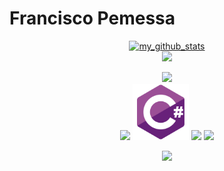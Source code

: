 # Francisco Pemessa

<a align="center" href="https://github.com/FrancisP100?tab=repositories">
    <p align="center">
         <img src="https://github-readme-stats.vercel.app/api?username=FrancisP100&show_icons=true&theme=tokyonight&include_all_commits=true&count_private=true&hide=issues" alt="my_github_stats" height="150" />
</a>
<br/>
<img height="150" src="https://github-readme-stats.vercel.app/api/top-langs/?username=FrancisP100&layout=compact&theme=tokyonight">
<br/>
  <p align="center">
  <img src="https://github-readme-streak-stats.herokuapp.com/?user=FrancisP100&theme=tokyonight"/>
  <br/>
  <img height="90" src="https://raw.githubusercontent.com/jmnote/z-icons/master/svg/c.svg"/>
  <img height="90" src="https://raw.githubusercontent.com/devicons/devicon/master/icons/csharp/csharp-original.svg"/>
  <img height="90" src="https://cdn.jsdelivr.net/gh/devicons/devicon/icons/html5/html5-original.svg"/>
  <img height="90" src="https://cdn.jsdelivr.net/gh/devicons/devicon/icons/css3/css3-original.svg"/>
  </p>
  <p align="center"> 
  <img src="https://profile-counter.glitch.me/FrancisP100/count.svg" />
</p>

